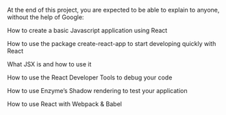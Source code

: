 At the end of this project, you are expected to be able to explain to anyone, without the help of Google:

How to create a basic Javascript application using React

How to use the package create-react-app to start developing quickly with React

What JSX is and how to use it

How to use the React Developer Tools to debug your code

How to use Enzyme’s Shadow rendering to test your application

How to use React with Webpack & Babel
